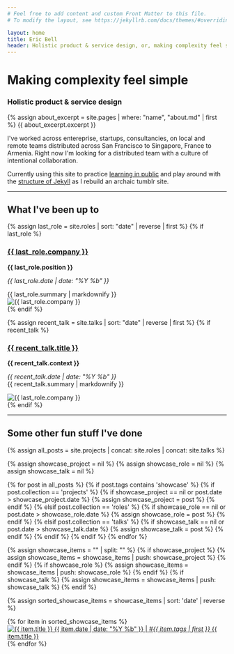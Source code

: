 ```yaml
---
# Feel free to add content and custom Front Matter to this file.
# To modify the layout, see https://jekyllrb.com/docs/themes/#overriding-theme-defaults

layout: home
title: Eric Bell
header: Holistic product & service design, or, making complexity feel simple
---
```


# Making complexity feel simple
### Holistic product & service design

{% assign about_excerpt = site.pages | where: "name", "about.md" | first %}
{{ about_excerpt.excerpt }}<br/>

I've worked across entereprise, startups, consultancies, on local and remote teams distributed across San Francisco to Singapore, France to Armenia. Right now I'm looking for a distributed team with a culture of intentional collaboration.

Currently using this site to practice [learning in public](https://www.swyx.io/learn-in-public/) and play around with the [structure of Jekyll](https://github.com/ericthebell/ericthebell.github.io) as I rebuild an archaic tumblr site.

<hr>

## What I've been up to

{% assign last_role = site.roles | sort: "date" | reverse | first %}
{% if last_role %}
<h3><a href="{{ last_role.url }}">{{ last_role.company }}</a></h3>
<div class ="row-block">
	<div class="row-text">
		<strong>{{ last_role.position }}</strong><br/>
		<p><em>{{ last_role.date | date: "%Y %b" }}</em></p>
		{{ last_role.summary | markdownify }}
	</div>
	<div class="row-thumb">
		<img src="{{ last_role.thumbnail | default: '/assets/images/eric_viki.png' }}" alt="{{ last_role.company }}">
	</div>
</div>
{% endif %}

{% assign recent_talk = site.talks | sort: "date" | reverse | first %}
{% if recent_talk %}
<h3><a href="{{ recent_talk.url }}">{{ recent_talk.title }}</a></h3>
<div class="row-block">
    <div class="row-text">
		<strong>{{ recent_talk.context }}</strong>
	    <p><em>{{ recent_talk.date | date: "%Y %b" }}</em><br/>
	    {{ recent_talk.summary | markdownify }}</p>
	</div>
	<div class="row-thumb">
		<img src="{{ recent_talk.thumbnail | default: '/assets/images/eric_viki.png' }}" alt="{{ last_role.company }}">
	</div>
</div>
{% endif %}
<hr>

## Some other fun stuff I've done

<!-- Merge collections into one -->
{% assign all_posts = site.projects | concat: site.roles | concat: site.talks %}

<!-- Initialize the showcase entries -->
{% assign showcase_project = nil %}
{% assign showcase_role = nil %}
{% assign showcase_talk = nil %}

<!-- Loop through all the posts -->
<!-- {% for post in all_posts %}
  {% if post.tags contains 'showcase' %}
    {% if post.collection == 'projects' and showcase_project == nil %}
      {% assign showcase_project = post %}
    {% elsif post.collection == 'roles' and showcase_role == nil %}
      {% assign showcase_role = post %}
    {% elsif post.collection == 'talks' and showcase_talk == nil %}
      {% assign showcase_talk = post %}
    {% endif %}
  {% endif %}
{% endfor %} -->

{% for post in all_posts %}
  {% if post.tags contains 'showcase' %}
    {% if post.collection == 'projects' %}
      {% if showcase_project == nil or post.date > showcase_project.date %}
        {% assign showcase_project = post %}
      {% endif %}
    {% elsif post.collection == 'roles' %}
      {% if showcase_role == nil or post.date > showcase_role.date %}
        {% assign showcase_role = post %}
      {% endif %}
    {% elsif post.collection == 'talks' %}
      {% if showcase_talk == nil or post.date > showcase_talk.date %}
        {% assign showcase_talk = post %}
      {% endif %}
    {% endif %}
  {% endif %}
{% endfor %}

<!-- Gather the showcase items in a single array -->
{% assign showcase_items = "" | split: "" %}
{% if showcase_project %}
  {% assign showcase_items = showcase_items | push: showcase_project %}
{% endif %}
{% if showcase_role %}
  {% assign showcase_items = showcase_items | push: showcase_role %}
{% endif %}
{% if showcase_talk %}
  {% assign showcase_items = showcase_items | push: showcase_talk %}
{% endif %}

<!-- Sort the showcase items by date (newest first) -->
{% assign sorted_showcase_items = showcase_items | sort: 'date' | reverse %}

<!-- Display the sorted thumbnails -->
<div class="container">
	<div class="row">
		{% for item in sorted_showcase_items %}
		<div class="thumb-box">
			<a href="{{ item.url }}">
	    	<img src="{{ item.thumbnail | default: '/assets/images/eric_viki.png' }}" alt="{{ item.title }}">
	        <span class="overlay-box">
	        	<span class="meta">{{ item.date | date: "%Y %b" }} | <em>#{{ item.tags | first }}</em></span>
	        	<span class="main-title">
	        	<!-- {% if item.company %}{{ item.company }}: {% endif %} -->
	        	{{ item.title }}</span>
	    	</span>
	    	</a>	
	    </div>
	    {% endfor %}
	</div>
</div>